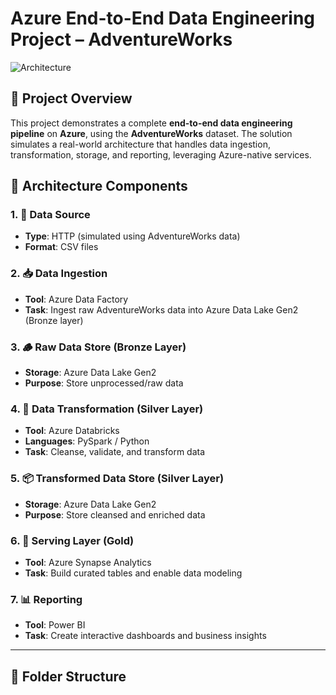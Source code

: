 # Azure End-to-End Data Engineering Project – AdventureWorks

![Architecture](./037698aa-e0e4-4def-b26e-f5fa1f54c9d4.png)

## 📌 Project Overview

This project demonstrates a complete **end-to-end data engineering pipeline** on **Azure**, using the **AdventureWorks** dataset. The solution simulates a real-world architecture that handles data ingestion, transformation, storage, and reporting, leveraging Azure-native services.

## 🧱 Architecture Components

### 1. 🔗 Data Source
- **Type**: HTTP (simulated using AdventureWorks data)
- **Format**: CSV files

### 2. 📥 Data Ingestion
- **Tool**: Azure Data Factory
- **Task**: Ingest raw AdventureWorks data into Azure Data Lake Gen2 (Bronze layer)

### 3. 🪵 Raw Data Store (Bronze Layer)
- **Storage**: Azure Data Lake Gen2
- **Purpose**: Store unprocessed/raw data

### 4. 🔄 Data Transformation (Silver Layer)
- **Tool**: Azure Databricks
- **Languages**: PySpark / Python
- **Task**: Cleanse, validate, and transform data

### 5. 📦 Transformed Data Store (Silver Layer)
- **Storage**: Azure Data Lake Gen2
- **Purpose**: Store cleansed and enriched data

### 6. 🧠 Serving Layer (Gold)
- **Tool**: Azure Synapse Analytics
- **Task**: Build curated tables and enable data modeling

### 7. 📊 Reporting
- **Tool**: Power BI
- **Task**: Create interactive dashboards and business insights

---

## 📁 Folder Structure

